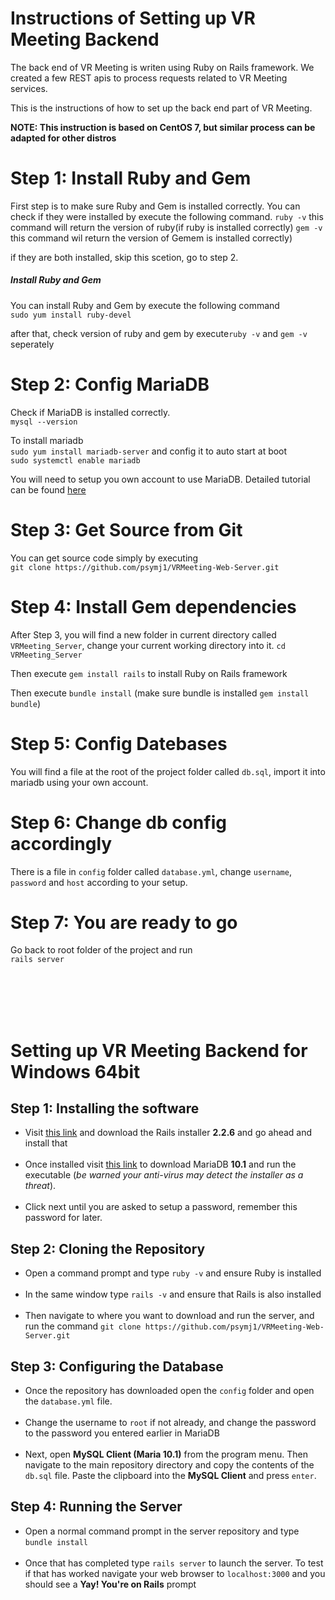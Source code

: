 # Instructions of Setting up VR Meeting Backend

The back end of VR Meeting is writen using Ruby on Rails framework. We created a few REST apis to process requests related to VR Meeting services.

This is the instructions of how to set up the back end part of VR Meeting.

**NOTE: This instruction is based on CentOS 7, but similar process can be adapted for other distros**

# Step 1: Install Ruby and Gem

First step is to make sure Ruby and Gem is installed correctly.
You can check if they were installed by execute the following command.
`ruby -v` this command will return the version of ruby(if ruby is installed correctly)
`gem -v` this command wil return the version of Gemem is installed correctly)

if they are both installed, skip this scetion, go to step 2.

##### Install Ruby and Gem

You can install Ruby and Gem by execute the following command <br>
`sudo yum install ruby-devel`

after that, check version of ruby and gem by execute`ruby -v` and `gem -v` seperately

# Step 2: Config MariaDB

Check if MariaDB is installed correctly. <br>
`mysql --version`

To install mariadb <br>
`sudo yum install mariadb-server`
and config it to auto start at boot <br>
`sudo systemctl enable mariadb`

You will need to setup you own account to use MariaDB.
Detailed tutorial can be found [here](https://www.digitalocean.com/community/tutorials/how-to-install-mariadb-on-centos-7) 

# Step 3: Get Source from Git

You can get source code simply by executing <br>
`git clone https://github.com/psymj1/VRMeeting-Web-Server.git`

# Step 4: Install Gem dependencies

After Step 3, you will find a new folder in current directory called `VRMeeting_Server`, change your current working directory into it. `cd VRMeeting_Server`

Then execute `gem install rails` to install Ruby on Rails framework

Then execute `bundle install` (make sure bundle is installed `gem install bundle`)

# Step 5: Config Datebases

You will find a file at the root of the project folder called `db.sql`,
import it into mariadb using your own account.

# Step 6: Change db config accordingly

There is a file in `config` folder called `database.yml`,
change `username`, `password` and `host` according to your setup.

# Step 7: You are ready to go

Go back to root folder of the project and run <br>
`rails server`

<br>
<br>
<br>
<br>


# Setting up VR Meeting Backend for Windows 64bit
## Step 1: Installing the software
- Visit [this link](http://railsinstaller.org/en) and download the Rails installer **2.2.6** and go ahead and install that <br><br>
- Once installed visit [this link](https://downloads.mariadb.org/) to download MariaDB **10.1** and run the executable (*be warned your anti-virus may detect the installer as a threat*).<br><br>
- Click next until you are asked to setup a password, remember this password for later.

## Step 2: Cloning the Repository
- Open a command prompt and type `ruby -v` and ensure Ruby is installed <br><br>
- In the same window type `rails -v` and ensure that Rails is also installed <br><br>
- Then navigate to where you want to download and run the server, and run the command `git clone https://github.com/psymj1/VRMeeting-Web-Server.git`

## Step 3: Configuring the Database
- Once the repository has downloaded open the `config` folder and open the `database.yml` file. <br><br>
- Change the username to `root` if not already, and change the password to the password you entered earlier in MariaDB <br><br>
- Next, open **MySQL Client (Maria 10.1)** from the program menu. Then navigate to the main repository directory and copy the contents of the `db.sql` file. Paste the clipboard into the **MySQL Client** and press `enter`.

## Step 4:  Running the Server
- Open a normal command prompt in the server repository and type `bundle install` <br><br>
- Once that has completed type `rails server` to launch the server. To test if that has worked navigate your web browser to `localhost:3000` and you should see a **Yay! You're on Rails** prompt













